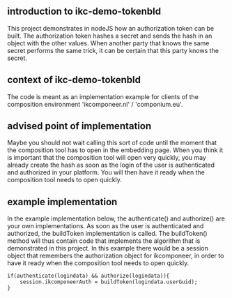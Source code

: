 ## introduction to ikc-demo-tokenbld

This project demonstrates in nodeJS how an authorization token can be built. The authorization token hashes a secret and sends the hash in an object with the other values. When another party that knows the same secret performs the same trick, it can be certain that this party knows the secret.

## context of ikc-demo-tokenbld

The code is meant as an implementation example for clients of the composition environment 'ikcomponeer.nl' / 'componium.eu'.

## advised point of implementation

Maybe you should not wait calling this sort of code until the moment that the composition tool has to open in the embedding page. When you think it is important that the composition tool will open very quickly, you may already create the hash as soon as the login of the user is authenticated and authorized in your platform. You will then have it ready when the composition tool needs to open quickly.

## example implementation

In the example implementation below, the authenticate() and authorize() are your own implementations. As soon as the user is authenticated and authorized, the buildToken implementation is called. The buildToken() method will thus contain code that implements the algorithm that is demonstrated in this project. In this example there would be a session object that remembers the authorization object for ikcomponeer, in order to have it ready when the composition tool needs to open quickly.

```
if(authenticate(logindata) && authorize(logindata)){
	session.ikcomponeerAuth = buildToken(logindata.userGuid);
}
```